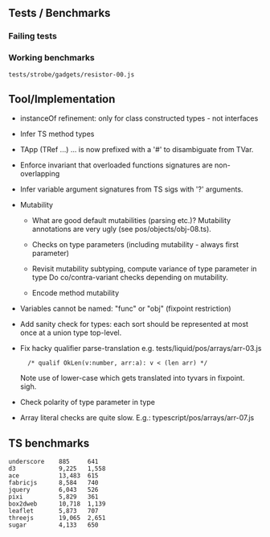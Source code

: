 Tests / Benchmarks
------------------

### Failing tests



### Working benchmarks
  
    tests/strobe/gadgets/resistor-00.js


Tool/Implementation
-------------------

  - instanceOf refinement: only for class constructed types - not interfaces 

  - Infer TS method types

  - TApp (TRef ...) ... is now prefixed with a '#' to disambiguate from TVar.

  - Enforce invariant that overloaded functions signatures are non-overlapping

  - Infer variable argument signatures from TS sigs with '?' arguments.

  - Mutability 

      * What are good default mutabilities (parsing etc.)? Mutability annotations
        are very ugly (see pos/objects/obj-08.ts).

      * Checks on type parameters (including mutability - always first parameter)

      * Revisit mutability subtyping, compute variance of type parameter in type
        Do co/contra-variant checks depending on mutability.
  
      * Encode method mutability
  
  - Variables cannot be named: "func" or "obj" (fixpoint restriction)

  - Add sanity check for types: each sort should be represented at most once at
    a union type top-level.

  - Fix hacky qualifier parse-translation e.g. tests/liquid/pos/arrays/arr-03.js
        
          /* qualif OkLen(v:number, arr:a): v < (len arr) */

    Note use of lower-case which gets translated into tyvars in fixpoint. sigh.

  - Check polarity of type parameter in type

  - Array literal checks are quite slow.
      E.g.: typescript/pos/arrays/arr-07.js


TS benchmarks
-------------

    underscore    885     641 
    d3            9,225   1,558 
    ace           13,483  615 
    fabricjs      8,584   740 
    jquery        6,043   526
    pixi          5,829   361 
    box2dweb      10,718  1,139 
    leaflet       5,873   707 
    threejs       19,065  2,651 
    sugar         4,133   650


